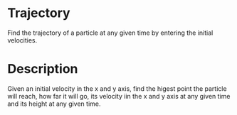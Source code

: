 # Trajectory
Find the trajectory of a particle at any given time by entering the initial velocities.

# Description
Given an initial velocity in the x and y axis, find the higest point the particle will reach, how far it will go, its velocity iin the x and y axis at any given time and its height at any given time.
